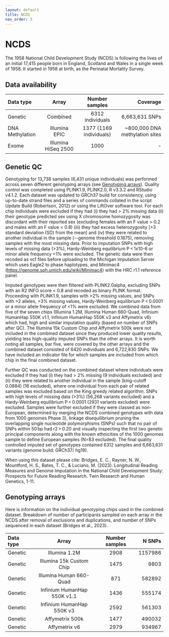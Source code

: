 ```yaml
---
layout: default
title: NCDS
nav_order: 3
---
```


# **NCDS**

The 1958 National Child Development Study (NCDS) is following the lives of an initial 17,415 people born in England, Scotland and Wales in a single week of 1958. It started in 1958 at birth, as the Perinatal Mortality Survey.

## Data availability 

| Data type       | Array       |Number samples | Coverage |
| :---            |    :----:   |    :----:     |    ---: |  
| Genetic         | Combined  | 6312 individuals       |     6,663,631 SNPs             |
| DNA Methylation | Illumina EPIC  |     1377 (1169 individuals)     |        ~800,000 DNA methylation sites        |
| Exome |  Illumina HiSeq 2500 |    1000       |          -      |- |



## Genetic QC

Genotyping for 13,738 samples (6,431 unique individuals) was performed across seven different genotyping arrays (see [Genotyping arrays](https://github.com/CLS-Genetics/CLS-Genetics.github.io/blob/main/docs/NCDS.md#genotyping-arrays)). Quality control was completed using PLINK1.9, PLINK2.0, R v3.3.2 and RStudio v4.1.2. Each dataset was updated to GRCh37 build for consistency, using up-to-date strand files and a series of commands collated in the script Update Build (Robertson, 2012) or using the LiftOver software tool. For each chip individuals were excluded if they had (i) they had > 2% missing data (ii) their genotype predicted sex using X chromosome homozygosity was discordant with their reported sex (excluding females with an F value > 0.2 and males with an F value < 0.8) (iii) they had excess heterozygosity [>3 standard deviation (SD) from the mean] and (iv) they were related to another individual in the sample (--genome threshold 0.1875), removing samples with the most missing data. Prior to imputation SNPs with high levels of missing data (>3%), Hardy-Weinberg equilibrium P < 1x10-6 or minor allele frequency <1% were excluded. The genetic data were then recoded as vcf files before uploading to the Michigan Imputation Server which uses Eagle2 to phase haplotypes, and Minimac4 (https://genome.sph.umich.edu/wiki/Minimac4) with the HRC r1.1 reference panel.

Imputed genotypes were then filtered with PLINK2.0alpha, excluding SNPs with an R2 INFO score < 0.8 and recoded as binary PLINK format. Proceeding with PLINK1.9, samples with >2% missing values, and SNPs with >2 alleles, >3% missing values, Hardy-Weinberg equilibrium P < 0.0001 or a minor allele frequency of <1% were excluded. We combined data from five of the seven chips (Illumina 1.2M, Illumina Human 660-Quad, Infinium HumanHap 550K v1.1, Infinium HumanHap 550K v3 and Affymetrix v6) which had, high and similar imputation quality (based on number of SNPs after QC). The Illumina 15k Custom Chip and Affymetrix 500k were not included in the combined dataset since they produced lower quality results, yielding less high-quality imputed SNPs than the other arrays. It is worth noting all samples, bar five, were covered by the other arrays and the combined dataset consisted of 6420 individuals and 6,722,830 SNPs. We have included an indicator file for which samples are included from which chip in the final combined dataset.

Further QC was conducted on the combined dataset where individuals were excluded if they had (i) they had > 2% missing (9 individuals excluded) and (ii) they were related to another individual in the sample (king-cutoff 0.0884) (16 excluded), where one individual from each pair of related samples was excluded based on the King greedy related algorithm. SNPs with high levels of missing data (>3%) (56,268 variants excluded) and a Hardy-Weinberg equilibrium P < 0.0001 (2931 variants excluded) were excluded. Samples were further excluded if they were classed as non-European, determined by merging the NCDS combined genotypes with data from 1000 genomes Phase 3), linkage disequilibrium pruning the overlapping single nucleotide polymorphisms (SNPs) such that no pair of SNPs within 50 bp had r2 > 0.20 and visually inspecting the first two genetic principal components along with the known ethnicities of the 1000 genomes sample to define European samples (N=83 excluded). The final quality controlled imputed set of genotypes contained 6312 samples and 6,663,631 variants (genome build: GRCh37/ hg19).

When using this dataset please cite:
Bridges, E. C., Rayner, N. W., Mountford, H. S., Bates, T. C., & Luciano, M. (2023). Longitudinal Reading Measures and Genome Imputation in the National Child Development Study: Prospects for Future Reading Research. Twin Research and Human Genetics, 1-11.


## Genotyping arrays

Here is information on the individual genotyping chips used in the combined dataset. Breakdown of number of participants sampled on each array in the NCDS after removal of exclusions and duplications, and number of SNPs sequenced in each dataset (Bridges et al., 2023).

| Data type       | Array       |Number samples | N SNPs |
| :---            |    :----:   |    :----:     |    ---: |  
| Genetic         | Illumina 1.2M  | 2908        |     1157986              |
| Genetic         | Illumina 15k Custom Chip   | 1475        |    9803               |
| Genetic         | Illumina Human 660-Quad   | 871         |         582892          |
| Genetic         | Infinium HumanHap 550K v1.1   | 1436         |         555174          | 
| Genetic         |Infinium HumanHap 550K v3   | 2592         |       561303            |
| Genetic         |Affymetrix 500k  |1477      |      490032             | 
| Genetic         |Affymetrix v6 | 2979         |    934967               |



